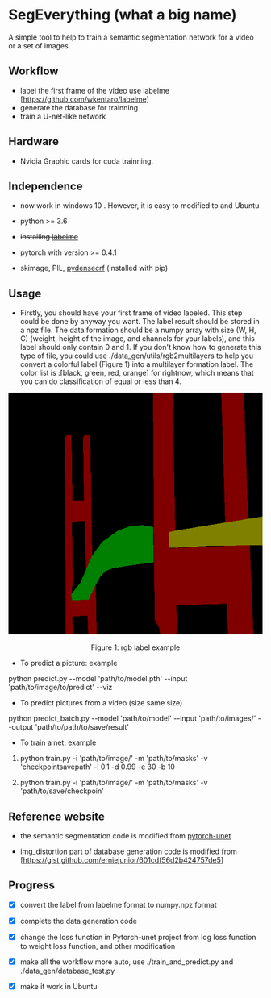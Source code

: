 # SegEverything (what a big name)
A simple tool to help to train a semantic segmentation network for a video or a set of images.



## Workflow
- label the first frame of the video use labelme [https://github.com/wkentaro/labelme]
- generate the database for trainning
- train a U-net-like network


## Hardware
- Nvidia Graphic cards for cuda trainning.

## Independence

- now work in windows 10 ~~. However, it is easy to modified to~~ and Ubuntu

- python >= 3.6
- ~~installing [labelme](<https://gist.github.com/erniejunior/601cdf56d2b424757de5>)~~

- pytorch with version >= 0.4.1

- skimage, PIL, [pydensecrf](https://github.com/lucasb-eyer/pydensecrf) (installed with pip)

## Usage
- Firstly, you should have your first frame of video labeled. This step could be done by anyway you want. The label result should be stored in a npz file. The data formation should be a numpy array with size (W, H, C) (weight, height of the image, and channels for your labels), and this label should only contain 0 and 1. If you don't know how to generate this type of file, you could use ./data_gen/utils/rgb2multilayers to help you convert a colorful label (Figure 1) into a multilayer formation label. The color list is :[black, green, red, orange] for rightnow, which means that you can do classification of equal or less than 4. 

<p align="center">
  <img width="640" height="480" src="https://github.com/ZhaoJinHA/SegEverything/blob/master/label_example.png">
</p>

<p align="center">
  Figure 1: rgb label example
</p>



- To predict a picture: example

 python predict.py --model 'path/to/model.pth' --input 'path/to/image/to/predict' --viz

- To predict pictures from a video (size same size)

 python predict_batch.py --model 'path/to/model' --input 'path/to/images/' --output 'path/to/path/to/save/result'

- To train a net: example

1. python train.py -i 'path/to/image/' -m 'path/to/masks' -v 'checkpointsavepath' -l 0.1 -d 0.99 -e 30 -b 10

2. python train.py -i 'path/to/image/' -m 'path/to/masks' -v 'path/to/save/checkpoin'



## Reference website

- the semantic segmentation code is modified from [pytorch-unet](https://github.com/milesial/Pytorch-UNet)

- img_distortion part of database generation code is modified from [https://gist.github.com/erniejunior/601cdf56d2b424757de5]



## Progress

- [x] convert the label from labelme format to numpy.npz format
- [x] complete the data generation code
- [x] change the loss function in Pytorch-unet project from log loss function to weight loss function, and other modification
- [x] make all the workflow more auto, use ./train_and_predict.py and ./data_gen/database_test.py
- [x] make it work in Ubuntu




